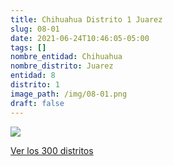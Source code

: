 ```yaml
---
title: Chihuahua Distrito 1 Juarez
slug: 08-01
date: 2021-06-24T10:46:05-05:00
tags: []
nombre_entidad: Chihuahua
nombre_distrito: Juarez
entidad: 8
distrito: 1
image_path: /img/08-01.png
draft: false
---
```


![](/img/08-01.png)

[Ver los 300 distritos](/docs/elecciones-2021)
